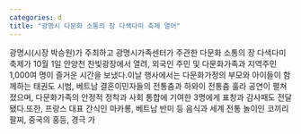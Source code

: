 ```yaml
---
categories: d
title: "광명시 다문화 소통의 장 다색다미 축제 열어"
---
```

광명시(시장 박승원)가 주최하고 광명시가족센터가 주관한 다문화 소통의 장 다색다미 축제가 10월 1일 안양천 찬빛광장에서 열려, 외국인 주민 및 다문화가족과 지역주민 1,000여 명이 즐거운 시간을 보냈다.이날 행사에서는 다문화가정의 부모와 아이들이 함께하는 태권도 시범, 베트남 결혼이민자들의 전통춤과 하와이 전통춤 훌라 공연이 펼쳐졌으며, 다문화가족의 안정적 정착과 사회 통합에 기여한 3명에게 표창과 감사패도 전달됐다.또한, 프랑스 대표 간식인 마카롱, 베트남 반미 등 음식과 세계 전통 놀이인 코끼리 팔찌, 중국의 홍등, 경극 가